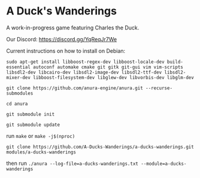 # A Duck's Wanderings

A work-in-progress game featuring Charles the Duck.

Our Discord: https://discord.gg/YqReqJr7We

Current instructions on how to install on Debian:

`sudo apt-get install libboost-regex-dev libboost-locale-dev build-essential autoconf automake cmake git gitk git-gui vim vim-scripts libsdl2-dev libcairo-dev libsdl2-image-dev libsdl2-ttf-dev libsdl2-mixer-dev libboost-filesystem-dev libglew-dev libvorbis-dev libglm-dev`

`git clone https://github.com/anura-engine/anura.git --recurse-submodules`

`cd anura`

`git submodule init`

`git submodule update`

run `make` or `make -j$(nproc)`

`git clone https://github.com/A-Ducks-Wanderings/a-ducks-wanderings.git modules/a-ducks-wanderings`

then run `./anura --log-file=a-ducks-wanderings.txt --module=a-ducks-wanderings`
